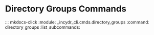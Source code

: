 # Directory Groups Commands

::: mkdocs-click
    :module: _incydr_cli.cmds.directory_groups
    :command: directory_groups
    :list_subcommands:

